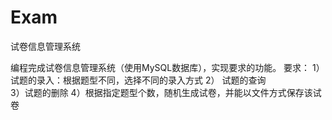 # Exam
试卷信息管理系统

编程完成试卷信息管理系统（使用MySQL数据库），实现要求的功能。
要求：
1）  试题的录入：根据题型不同，选择不同的录入方式
2）  试题的查询   
3）试题的删除 
4）根据指定题型个数，随机生成试卷，并能以文件方式保存该试卷  
